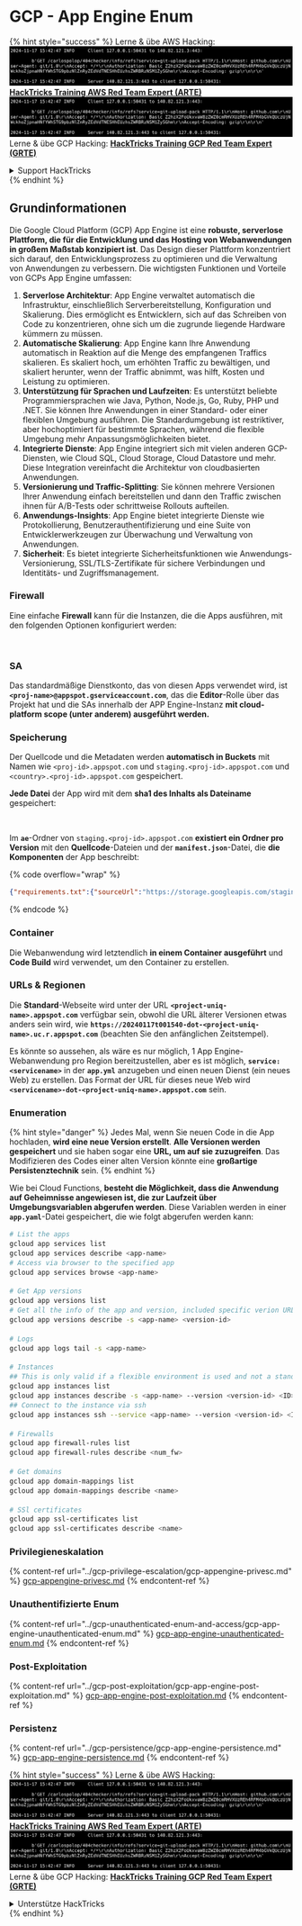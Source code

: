 # GCP - App Engine Enum

{% hint style="success" %}
Lerne & übe AWS Hacking:<img src="../../../.gitbook/assets/image (1).png" alt="" data-size="line">[**HackTricks Training AWS Red Team Expert (ARTE)**](https://training.hacktricks.xyz/courses/arte)<img src="../../../.gitbook/assets/image (1).png" alt="" data-size="line">\
Lerne & übe GCP Hacking: <img src="../../../.gitbook/assets/image (2).png" alt="" data-size="line">[**HackTricks Training GCP Red Team Expert (GRTE)**<img src="../../../.gitbook/assets/image (2).png" alt="" data-size="line">](https://training.hacktricks.xyz/courses/grte)

<details>

<summary>Support HackTricks</summary>

* Überprüfe die [**Abonnementpläne**](https://github.com/sponsors/carlospolop)!
* **Tritt der** 💬 [**Discord-Gruppe**](https://discord.gg/hRep4RUj7f) oder der [**Telegram-Gruppe**](https://t.me/peass) bei oder **folge** uns auf **Twitter** 🐦 [**@hacktricks\_live**](https://twitter.com/hacktricks\_live)**.**
* **Teile Hacking-Tricks, indem du PRs zu den** [**HackTricks**](https://github.com/carlospolop/hacktricks) und [**HackTricks Cloud**](https://github.com/carlospolop/hacktricks-cloud) GitHub-Repos einreichst.

</details>
{% endhint %}

## Grundinformationen <a href="#reviewing-app-engine-configurations" id="reviewing-app-engine-configurations"></a>

Die Google Cloud Platform (GCP) App Engine ist eine **robuste, serverlose Plattform, die für die Entwicklung und das Hosting von Webanwendungen in großem Maßstab konzipiert ist**. Das Design dieser Plattform konzentriert sich darauf, den Entwicklungsprozess zu optimieren und die Verwaltung von Anwendungen zu verbessern. Die wichtigsten Funktionen und Vorteile von GCPs App Engine umfassen:

1. **Serverlose Architektur**: App Engine verwaltet automatisch die Infrastruktur, einschließlich Serverbereitstellung, Konfiguration und Skalierung. Dies ermöglicht es Entwicklern, sich auf das Schreiben von Code zu konzentrieren, ohne sich um die zugrunde liegende Hardware kümmern zu müssen.
2. **Automatische Skalierung**: App Engine kann Ihre Anwendung automatisch in Reaktion auf die Menge des empfangenen Traffics skalieren. Es skaliert hoch, um erhöhten Traffic zu bewältigen, und skaliert herunter, wenn der Traffic abnimmt, was hilft, Kosten und Leistung zu optimieren.
3. **Unterstützung für Sprachen und Laufzeiten**: Es unterstützt beliebte Programmiersprachen wie Java, Python, Node.js, Go, Ruby, PHP und .NET. Sie können Ihre Anwendungen in einer Standard- oder einer flexiblen Umgebung ausführen. Die Standardumgebung ist restriktiver, aber hochoptimiert für bestimmte Sprachen, während die flexible Umgebung mehr Anpassungsmöglichkeiten bietet.
4. **Integrierte Dienste**: App Engine integriert sich mit vielen anderen GCP-Diensten, wie Cloud SQL, Cloud Storage, Cloud Datastore und mehr. Diese Integration vereinfacht die Architektur von cloudbasierten Anwendungen.
5. **Versionierung und Traffic-Splitting**: Sie können mehrere Versionen Ihrer Anwendung einfach bereitstellen und dann den Traffic zwischen ihnen für A/B-Tests oder schrittweise Rollouts aufteilen.
6. **Anwendungs-Insights**: App Engine bietet integrierte Dienste wie Protokollierung, Benutzerauthentifizierung und eine Suite von Entwicklerwerkzeugen zur Überwachung und Verwaltung von Anwendungen.
7. **Sicherheit**: Es bietet integrierte Sicherheitsfunktionen wie Anwendungs-Versionierung, SSL/TLS-Zertifikate für sichere Verbindungen und Identitäts- und Zugriffsmanagement.

### Firewall

Eine einfache **Firewall** kann für die Instanzen, die die Apps ausführen, mit den folgenden Optionen konfiguriert werden:

<figure><img src="../../../.gitbook/assets/image (246).png" alt=""><figcaption></figcaption></figure>

### SA

Das standardmäßige Dienstkonto, das von diesen Apps verwendet wird, ist **`<proj-name>@appspot.gserviceaccount.com`**, das die **Editor**-Rolle über das Projekt hat und die SAs innerhalb der APP Engine-Instanz **mit cloud-platform scope (unter anderem) ausgeführt werden.**

### Speicherung

Der Quellcode und die Metadaten werden **automatisch in Buckets** mit Namen wie `<proj-id>.appspot.com` und `staging.<proj-id>.appspot.com` und `<country>.<proj-id>.appspot.com` gespeichert.

**Jede Datei** der App wird mit dem **sha1 des Inhalts als Dateiname** gespeichert:

<figure><img src="../../../.gitbook/assets/image (82).png" alt=""><figcaption></figcaption></figure>

Im **`ae`**-Ordner von `staging.<proj-id>.appspot.com` **existiert ein Ordner pro Version** mit den **Quellcode**-Dateien und der **`manifest.json`**-Datei, die **die Komponenten** der App beschreibt:

{% code overflow="wrap" %}
```json
{"requirements.txt":{"sourceUrl":"https://storage.googleapis.com/staging.onboarding-host-98efbf97812843.appspot.com/a270eedcbe2672c841251022b7105d340129d108","sha1Sum":"a270eedc_be2672c8_41251022_b7105d34_0129d108"},"main_test.py":{"sourceUrl":"https://storage.googleapis.com/staging.onboarding-host-98efbf97812843.appspot.com/0ca32fd70c953af94d02d8a36679153881943f32","sha1Sum":"0ca32fd7_0c953af9_4d02d8a ...
```
{% endcode %}

### Container

Die Webanwendung wird letztendlich **in einem Container ausgeführt** und **Code Build** wird verwendet, um den Container zu erstellen.

### URLs & Regionen

Die **Standard**-Webseite wird unter der URL **`<project-uniq-name>.appspot.com`** verfügbar sein, obwohl die URL älterer Versionen etwas anders sein wird, wie **`https://20240117t001540-dot-<project-uniq-name>.uc.r.appspot.com`** (beachten Sie den anfänglichen Zeitstempel).

Es könnte so aussehen, als wäre es nur möglich, 1 App Engine-Webanwendung pro Region bereitzustellen, aber es ist möglich, **`service: <servicename>`** in der **`app.yml`** anzugeben und einen neuen Dienst (ein neues Web) zu erstellen. Das Format der URL für dieses neue Web wird **`<servicename>-dot-<project-uniq-name>.appspot.com`** sein.

### Enumeration

{% hint style="danger" %}
Jedes Mal, wenn Sie neuen Code in die App hochladen, **wird eine neue Version erstellt**. **Alle Versionen werden gespeichert** und sie haben sogar eine **URL, um auf sie zuzugreifen**. Das Modifizieren des Codes einer alten Version könnte eine **großartige Persistenztechnik** sein.
{% endhint %}

Wie bei Cloud Functions, **besteht die Möglichkeit, dass die Anwendung auf Geheimnisse angewiesen ist, die zur Laufzeit über Umgebungsvariablen abgerufen werden**. Diese Variablen werden in einer **`app.yaml`**-Datei gespeichert, die wie folgt abgerufen werden kann:
```bash
# List the apps
gcloud app services list
gcloud app services describe <app-name>
# Access via browser to the specified app
gcloud app services browse <app-name>

# Get App versions
gcloud app versions list
# Get all the info of the app and version, included specific verion URL and the env
gcloud app versions describe -s <app-name> <version-id>

# Logs
gcloud app logs tail -s <app-name>

# Instances
## This is only valid if a flexible environment is used and not a standard one
gcloud app instances list
gcloud app instances describe -s <app-name> --version <version-id> <ID>
## Connect to the instance via ssh
gcloud app instances ssh --service <app-name> --version <version-id> <ID>

# Firewalls
gcloud app firewall-rules list
gcloud app firewall-rules describe <num_fw>

# Get domains
gcloud app domain-mappings list
gcloud app domain-mappings describe <name>

# SSl certificates
gcloud app ssl-certificates list
gcloud app ssl-certificates describe <name>
```
### Privilegieneskalation

{% content-ref url="../gcp-privilege-escalation/gcp-appengine-privesc.md" %}
[gcp-appengine-privesc.md](../gcp-privilege-escalation/gcp-appengine-privesc.md)
{% endcontent-ref %}

### Unauthentifizierte Enum

{% content-ref url="../gcp-unauthenticated-enum-and-access/gcp-app-engine-unauthenticated-enum.md" %}
[gcp-app-engine-unauthenticated-enum.md](../gcp-unauthenticated-enum-and-access/gcp-app-engine-unauthenticated-enum.md)
{% endcontent-ref %}

### Post-Exploitation

{% content-ref url="../gcp-post-exploitation/gcp-app-engine-post-exploitation.md" %}
[gcp-app-engine-post-exploitation.md](../gcp-post-exploitation/gcp-app-engine-post-exploitation.md)
{% endcontent-ref %}

### Persistenz

{% content-ref url="../gcp-persistence/gcp-app-engine-persistence.md" %}
[gcp-app-engine-persistence.md](../gcp-persistence/gcp-app-engine-persistence.md)
{% endcontent-ref %}

{% hint style="success" %}
Lerne & übe AWS Hacking:<img src="../../../.gitbook/assets/image (1).png" alt="" data-size="line">[**HackTricks Training AWS Red Team Expert (ARTE)**](https://training.hacktricks.xyz/courses/arte)<img src="../../../.gitbook/assets/image (1).png" alt="" data-size="line">\
Lerne & übe GCP Hacking: <img src="../../../.gitbook/assets/image (2).png" alt="" data-size="line">[**HackTricks Training GCP Red Team Expert (GRTE)**<img src="../../../.gitbook/assets/image (2).png" alt="" data-size="line">](https://training.hacktricks.xyz/courses/grte)

<details>

<summary>Unterstütze HackTricks</summary>

* Überprüfe die [**Abonnementpläne**](https://github.com/sponsors/carlospolop)!
* **Tritt der** 💬 [**Discord-Gruppe**](https://discord.gg/hRep4RUj7f) oder der [**Telegram-Gruppe**](https://t.me/peass) bei oder **folge** uns auf **Twitter** 🐦 [**@hacktricks\_live**](https://twitter.com/hacktricks\_live)**.**
* **Teile Hacking-Tricks, indem du PRs zu den** [**HackTricks**](https://github.com/carlospolop/hacktricks) und [**HackTricks Cloud**](https://github.com/carlospolop/hacktricks-cloud) GitHub-Repos einreichst.

</details>
{% endhint %}
